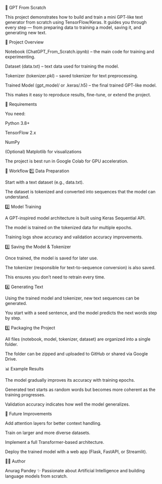 🚀 GPT From Scratch

This project demonstrates how to build and train a mini GPT-like text generator from scratch using TensorFlow/Keras.
It guides you through every step — from preparing data to training a model, saving it, and generating new text.

📂 Project Overview

Notebook (ChatGPT_From_Scratch.ipynb) – the main code for training and experimenting.

Dataset (data.txt) – text data used for training the model.

Tokenizer (tokenizer.pkl) – saved tokenizer for text preprocessing.

Trained Model (gpt_model/ or .keras/.h5) – the final trained GPT-like model.

This makes it easy to reproduce results, fine-tune, or extend the project.

🔧 Requirements

You need:

Python 3.8+

TensorFlow 2.x

NumPy

(Optional) Matplotlib for visualizations

The project is best run in Google Colab for GPU acceleration.

📝 Workflow
1️⃣ Data Preparation

Start with a text dataset (e.g., data.txt).

The dataset is tokenized and converted into sequences that the model can understand.

2️⃣ Model Training

A GPT-inspired model architecture is built using Keras Sequential API.

The model is trained on the tokenized data for multiple epochs.

Training logs show accuracy and validation accuracy improvements.

3️⃣ Saving the Model & Tokenizer

Once trained, the model is saved for later use.

The tokenizer (responsible for text-to-sequence conversion) is also saved.

This ensures you don’t need to retrain every time.

4️⃣ Generating Text

Using the trained model and tokenizer, new text sequences can be generated.

You start with a seed sentence, and the model predicts the next words step by step.

5️⃣ Packaging the Project

All files (notebook, model, tokenizer, dataset) are organized into a single folder.

The folder can be zipped and uploaded to GitHub or shared via Google Drive.

📊 Example Results

The model gradually improves its accuracy with training epochs.

Generated text starts as random words but becomes more coherent as the training progresses.

Validation accuracy indicates how well the model generalizes.

🌟 Future Improvements

Add attention layers for better context handling.

Train on larger and more diverse datasets.

Implement a full Transformer-based architecture.

Deploy the trained model with a web app (Flask, FastAPI, or Streamlit).

👨‍💻 Author

Anurag Pandey
✨ Passionate about Artificial Intelligence and building language models from scratch.

